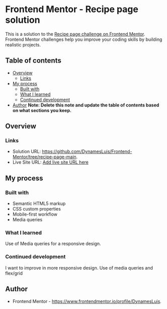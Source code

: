 # Frontend Mentor - Recipe page solution

This is a solution to the [Recipe page challenge on Frontend Mentor](https://www.frontendmentor.io/challenges/recipe-page-KiTsR8QQKm). Frontend Mentor challenges help you improve your coding skills by building realistic projects. 

## Table of contents

- [Overview](#overview)
  - [Links](#links)
- [My process](#my-process)
  - [Built with](#built-with)
  - [What I learned](#what-i-learned)
  - [Continued development](#continued-development)
- [Author](#author)
**Note: Delete this note and update the table of contents based on what sections you keep.**

## Overview

### Links

- Solution URL: https://github.com/DynamesLuis/Frontend-Mentor/tree/recipe-page-main.
- Live Site URL: [Add live site URL here](https://your-live-site-url.com)

## My process

### Built with

- Semantic HTML5 markup
- CSS custom properties
- Mobile-first workflow
- Media queries


### What I learned

Use of Media queries for a responsive design.

### Continued development

I want to improve in more responsive design. Use of media queries and flex/grid


## Author

- Frontend Mentor - https://www.frontendmentor.io/profile/DynamesLuis.

